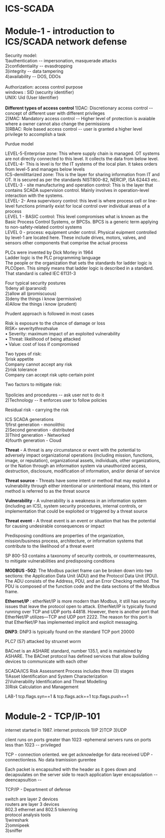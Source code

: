 # ICS-SCADA

<h1>Module-1 - introduction to ICS/SCADA network defense</h1>
<html>
<body>Security model: <br>
1)authentication -- impersonation, masquerade attacks <br> 
2)confidentiality -- evasdropping <br>
3)integrity -- data tampering <br>
4)availability -- DOS, DDOs<br>

</br>
Authorization: access control purpose <br>
windows : SID (security identifier) <br>
UNIX: Uid  (User Identifier) <br>
</br>
<b> Different types of access control </b>
1)DAC: Discretionary access control -- concept of different user with different privileges </br>
2)MAC: Mandatory access control -- Higher level of protection is avaiable where a owner cannot also change the permissions </br>
3)RBAC: Role based access control -- user is granted a higher level privilege to accomplish a task </br>

</body>


Purdue model

LEVEL-5-Enterprise zone: This where supply chain is managed. OT systems are not directly connected to this level. It collects the data from below level. </br>
LEVEL-4- This is level is for the IT systems of the local plan. It takes orders from level-5 and manages below levels  </br>
ICS-demilittarized zone: This is the layer for sharing information from IT and OT. It is secured as per the standards NIST800-82, NERCIP, ISA 62443 etc.. </br>
LEVEL-3 - site manufacturing and operation control: This is the layer that contains SCADA supervision control. Mainly involves in  operation-level interaction with the systems. </br>
LEVEL- 2- Area supervisory control: this level is where process cell or line-level functions primarily exist
for local control over individual areas of a process </br>
LEVEL 1 - BASIC control: This level compromises what is known as the Basic Process Control Systems, or BPCSs. BPCS is a generic term applying to non-safety-related control systems </br>
LEVEL 0 - process: equipment under control. Physical euipment controlled by level-1 are located here. These include drives, motors, valves, and sensors other components that comprise the actual process </br>


PLCs were invented by Dick Morley in 1964</br>
Ladder logic is the PLC programming language </br>
The people or the organization that sets the standards for ladder logic is PLCOpen. This simply means that ladder logic is described in a standard. That standard is called IEC 61131-3 </br>

Four typical security postures</br>
1)deny all (paranoid)</br>
2)allow all (promiscuous)</br>
3)deny the things i know (permissive)</br>
4)Allow the things i know (prudent)</br>

Prudent approach is followed in most cases </br>

Risk is exposure to the chance of damage or loss</br>
RISK= severity*threat*value </br>
• Severity: maximum impact of an exploited vulnerability</br>
• Threat: likelihood of being attacked </br>
• Value: cost of loss if compromised</br>

Two types of risk:
</br>
1)risk appetite
</br>
Company cannot accept any risk 
</br>
2)risk tolerance 
</br>
Company can accept risk upto certain point
</br>

Two factors to mitigate risk:</br>    
1)policies and procedures -- ask user not to do it</br>
2)Technology -- It enforces user to follow policies </br>

Residual risk - carrying the risk </br>

ICS SCADA generations</br>
1)first generation - monolithic</br>
2)Second generation - distributed</br>
3)Third generation - Networked</br>
4)fourth generation - Cloud</br>

**Threat** -  A threat is any circumstance or event with the potential to adversely impact organizational operations (including mission, functions, image, or reputation), organizational assets, individuals, other organizations, or the Nation through an information system via unauthorized access, destruction, disclosure, modification of information, and/or denial of service</br>

**Threat source** - Threats have some intent or method that may exploit a vulnerability through either intentional or unintentional means, this intent or method is referred to as the threat source</br>

**Vulnerability** -  A vulnerability is a weakness in an information system (including an ICS), system security procedures, internal controls, or implementation that could be exploited or triggered by a threat source</br>

**Threat event** - A threat event is an event or situation that has the potential for causing undesirable consequences or impact</br>

Predisposing conditions are properties of the organization, mission/business process, architecture, or information systems that contribute to the likelihood of a threat event </br>

SP 800-53 contains a taxonomy of security controls, or countermeasures, to mitigate vulnerabilities and predisposing conditions</br>


**MODBUS -502**: The Modbus packet frame can be broken down into two sections: the Application Data Unit (ADU) and the Protocol Data Unit (PDU). The ADU consists of the Address, PDU, and an Error Checking method. The PDU is composed of the function code and the data sections of the Modbus frame.</br>

**Ethernet/IP** : etherNet/IP is more modern than Modbus, it still has security issues that leave the protocol open to attack. EtherNet/IP is typically found running over TCP and UDP ports 44818. However, there is another port that EtherNet/IP utilizes—TCP and UDP port 2222. The reason for this port is that EtherNet/IP has implemented implicit and explicit messaging.</br>

**DNP3**:  DNP3 is typically found on the standard TCP port 20000</br>

PLC7 (S7) attacked by struxnet worm</br>

 BACnet is an ASHARE standard, number 135.1, and is maintained by ASHARE. The BACnet protocol has defined services that allow building devices to communicate with each other
</br>


SCADA/ICS Risk Assessment Process includes three (3) stages</br>
1)Asset Identification and System Characterization </br>
2)Vulnerability Identification and Threat Modelling </br>
3)Risk Calculation and Management</br>


LAB-1
tcp.flags.syn==1 & tcp.flags.ack==1
tcp.flags.push==1


<h1>Module-2 - TCP/IP-101</h1>

internet started in 1987. 
internet protocols 
1)IP
2)TCP
3)UDP

client runs on ports greater than 1023 -ephemeral 
servers runs on ports less than 1023 -- privileged

TCP - connection oriented. we get acknowledge for data received
UDP - connectionless. No data tramission gurentee 

Each packet is encapsulted with the header as it goes down and decapsulates on the server side to reach application layer
encapsulation --
deencapsultion -- 

TCP/IP - Department of defense </br>

switch are layer 2 devices</br>
routers are layer 3 devices</br>
802.3 ethernet and 802.5 tokenring</br>
protocol analysis tools</br>
1)wireshark</br>
2)omnipeek</br>
3)sniffer</br>



</html>

